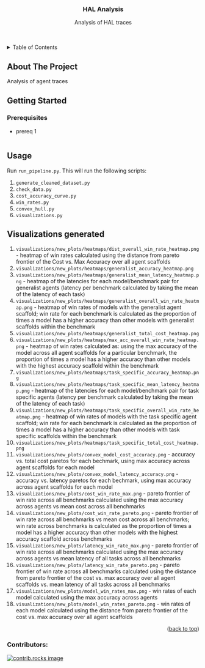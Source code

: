 <h3 align="center">HAL Analysis</h3>

  <p align="center">
    Analysis of HAL traces
    <br />
    <br />
    <br />
</div>

<!-- TABLE OF CONTENTS -->
<details>
  <summary>Table of Contents</summary>
  <ol>
    <li>
      <a href="#about-the-project">About The Project</a>
    </li>
    <li>
      <a href="#getting-started">Getting Started</a>
      <ul>
        <li><a href="#prerequisites">Prerequisites</a></li>
      </ul>
    </li>
    <li><a href="#usage">Usage</a></li>
    <li><a href="#contributing">Contributing</a></li>
  </ol>
</details>



<!-- ABOUT THE PROJECT -->
## About The Project

Analysis of agent traces



<!-- GETTING STARTED -->
## Getting Started


### Prerequisites

* prereq 1
  ```sh
  
  ```

<!-- USAGE EXAMPLES -->
## Usage
Run `run_pipeline.py`. This will run the following scripts:
1. `generate_cleaned_dataset.py`
2. `check_data.py`
3. `cost_accuracy_curve.py`
4. `win_rates.py`
5. `convex_hull.py`
6. `visualizations.py`

## Visualizations generated
1. `visualizations/new_plots/heatmaps/dist_overall_win_rate_heatmap.png` - heatmap of win rates calculated using the distance from pareto frontier of the Cost vs. Max Accuracy over all agent scaffolds
2. `visualizations/new_plots/heatmaps/generalist_accuracy_heatmap.png`
3. `visualizations/new_plots/heatmaps/generalist_mean_latency_heatmap.png` - heatmap of the latencies for each model/benchmark pair for generalist agents (latency per benchmark calculated by taking the mean of the latency of each task)
4. `visualizations/new_plots/heatmaps/generalist_overall_win_rate_heatmap.png` - heatmap of win rates of models with the generalist agent scaffold; win rate for each benchmark is calculated as the proportion of times a model has a higher accuracy than other models with generalist scaffolds within the benchmark 
5. `visualizations/new_plots/heatmaps/generalist_total_cost_heatmap.png`
6. `visualizations/new_plots/heatmaps/max_acc_overall_win_rate_heatmap.png` - heatmap of win rates calculated as: using the max accuracy of the model across all agent scaffolds for a particular benchmark, the proportion of times a model has a higher accuracy than other models with the highest accuracy scaffold within the benchmark 
7. `visualizations/new_plots/heatmaps/task_specific_accuracy_heatmap.png`
8. `visualizations/new_plots/heatmaps/task_specific_mean_latency_heatmap.png` - heatmap of the latencies for each model/benchmark pair for task specific agents (latency per benchmark calculated by taking the mean of the latency of each task)
9. `visualizations/new_plots/heatmaps/task_specific_overall_win_rate_heatmap.png` - heatmap of win rates of models with the task specific agent scaffold; win rate for each benchmark is calculated as the proportion of times a model has a higher accuracy than other models with task specific scaffolds within the benchmark 
10. `visualizations/new_plots/heatmaps/task_specific_total_cost_heatmap.png`
11. `visualizations/new_plots/convex_model_cost_accuracy.png` - accuracy vs. total cost paretos for each bechmark, using max accuracy across agent scaffolds for each model 
12. `visualizations/new_plots/convex_model_latency_accuracy.png` - accuracy vs. latency paretos for each bechmark, using max accuracy across agent scaffolds for each model 
13. `visualizations/new_plots/cost_win_rate_max.png` - pareto frontier of win rate across all benchmarks calculated using the max accuracy across agents vs mean cost across all benchmarks 
14. `visualizations/new_plots/cost_win_rate_pareto.png` - pareto frontier of win rate across all benchmarks vs mean cost across all benchmarks; win rate across benchmarks is calculated as the proportion of times a model has a higher accuracy than other models with the highest accuracy scaffold across benchmarks
15. `visualizations/new_plots/latency_win_rate_max.png` -  pareto frontier of win rate across all benchmarks calculated using the max accuracy across agents vs mean latency of all tasks across all benchmarks 
16. `visualizations/new_plots/latency_win_rate_pareto.png` - pareto frontier of win rate across all benchmarks calculated  using the distance from pareto frontier of the cost vs. max accuracy over all agent scaffolds vs. mean latency of all tasks across all benchmarks 
17. `visualizations/new_plots/model_win_rates_max.png` - win rates of each model calculated using the max accuracy across agents
18.  `visualizations/new_plots/model_win_rates_pareto.png` - win rates of each model calculated using the distance from pareto frontier of the cost vs. max accuracy over all agent scaffolds 


<p align="right">(<a href="#readme-top">back to top</a>)</p>

### Contributors:

<a href="https://github.com/vminvsky/hal-analysis/graphs/contributors">
  <img src="https://contrib.rocks/image?repo=vminvsky/hal-analysis" alt="contrib.rocks image" />
</a>
